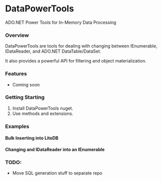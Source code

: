 # DataPowerTools
ADO.NET Power Tools for In-Memory Data Processing

### Overview

DataPowerTools are tools for dealing with changing between IEnumerable, IDataReader, and ADO.NET DataTable/DataSet. 

It also provides a powerful API for filtering and object materialization.

### Features

- Coming soon

### Getting Starting

1. Install DataPowerTools nuget.
2. Use methods and extensions.

### Examples

#### Bulk Inserting into LiteDB



#### Changing and IDataReader into an IEnumerable






### TODO:

- Move SQL generation stuff to separate repo
